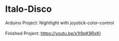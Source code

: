# Italo-Disco
Arduino Project: Nightlight with joystick-color-control </br>
</br>
Finished Project: https://youtu.be/x1t9pK9RxKI

